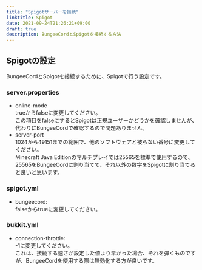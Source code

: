 ```yaml
---
title: "Spigotサーバーを接続"
linktitle: Spigot
date: 2021-09-24T21:26:21+09:00
draft: true
description: BungeeCordとSpigotを接続する方法
---
```


## Spigotの設定
BungeeCordとSpigotを接続するために、Spigotで行う設定です。
### server.properties
- online-mode  
trueからfalseに変更してください。  
この項目をfalseにするとSpigotは正規ユーザーかどうかを確認しませんが、代わりにBungeeCordで確認するので問題ありません。
- server-port  
1024から49151までの範囲で、他のソフトウェアと被らない番号に変更してください。  
Minecraft Java Editionのマルチプレイでは25565を標準で使用するので、25565をBungeeCordに割り当てて、それ以外の数字をSpigotに割り当てると良いと思います。
### spigot.yml
- bungeecord:  
falseからtrueに変更してください。
### bukkit.yml
- connection-throttle:  
-1に変更してください。  
これは、接続する速さが設定した値より早かった場合、それを弾くものですが、BungeeCordを使用する際は無効化する方が良いです。